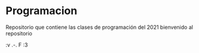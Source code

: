 # Programacion
Repositorio que contiene las clases de programación del 2021
bienvenido al repositorio

:v .-. F :3